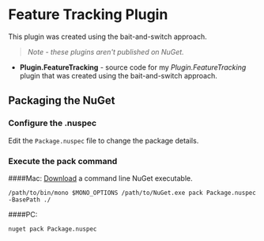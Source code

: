 # Feature Tracking Plugin

This plugin was created using the bait-and-switch approach. 

> _Note - these plugins aren't published on NuGet._ 

- **Plugin.FeatureTracking** - source code for my _Plugin.FeatureTracking_ plugin that was created using the bait-and-switch approach.

## Packaging the NuGet

### Configure the .nuspec

Edit the `Package.nuspec` file to change the package details.

### Execute the pack command

####Mac:
[Download](https://dist.nuget.org/index.html) a command line NuGet executable.

```
/path/to/bin/mono $MONO_OPTIONS /path/to/NuGet.exe pack Package.nuspec -BasePath ./
```

####PC:

```
nuget pack Package.nuspec
```
